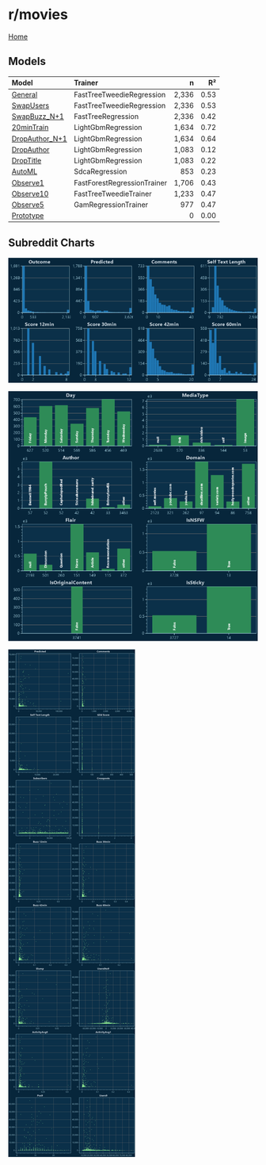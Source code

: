 # r/movies

[Home](../index.md)

## Models

|Model|Trainer|n|R²|
|:---|:---|---:|---:|
|[General](models/guess_movies_General.md)|FastTreeTweedieRegression|2,336|0.53|
|[SwapUsers](models/guess_movies_SwapUsers.md)|FastTreeTweedieRegression|2,336|0.53|
|[SwapBuzz_N+1](models/guess_movies_SwapBuzz_N+1.md)|FastTreeRegression|2,336|0.42|
|[20minTrain](models/guess_movies_20minTrain.md)|LightGbmRegression|1,634|0.72|
|[DropAuthor_N+1](models/guess_movies_DropAuthor_N+1.md)|LightGbmRegression|1,634|0.64|
|[DropAuthor](models/guess_movies_DropAuthor.md)|LightGbmRegression|1,083|0.12|
|[DropTitle](models/guess_movies_DropTitle.md)|LightGbmRegression|1,083|0.22|
|[AutoML](models/guess_movies_AutoML.md)|SdcaRegression|853|0.23|
|[Observe1](models/guess_movies_Observe1.md)|FastForestRegressionTrainer|1,706|0.43|
|[Observe10](models/guess_movies_Observe10.md)|FastTreeTweedieTrainer|1,233|0.47|
|[Observe5](models/guess_movies_Observe5.md)|GamRegressionTrainer|977|0.47|
|[Prototype](models/guess_movies_Prototype.md)||0|0.00|

## Subreddit Charts

![r/movies Distributions](../images/guess_movies_Distributions.png "r/movies Distributions")

![r/movies Categorical](../images/guess_movies_Catagorical.png "r/movies Categorical")

![r/movies Correlation](../images/guess_movies_Correlations.png "r/movies Correlation")

